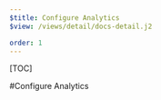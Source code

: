 ```yaml
---
$title: Configure Analytics
$view: /views/detail/docs-detail.j2

order: 1
---
```


[TOC]

#Configure Analytics
